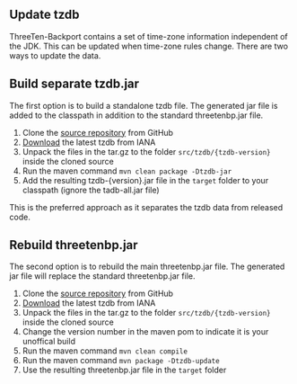 ## Update tzdb

ThreeTen-Backport contains a set of time-zone information independent of the JDK.
This can be updated when time-zone rules change.
There are two ways to update the data.


## Build separate tzdb.jar

The first option is to build a standalone tzdb file.
The generated jar file is added to the classpath in addition to the standard threetenbp.jar file.

1. Clone the [source repository](https://github.com/ThreeTen/threetenbp) from GitHub
2. [Download](http://www.iana.org/time-zones) the latest tzdb from IANA
3. Unpack the files in the tar.gz to the folder `src/tzdb/{tzdb-version}` inside the cloned source
4. Run the maven command `mvn clean package -Dtzdb-jar`
5. Add the resulting tzdb-{version}.jar file in the `target` folder to your classpath
(ignore the tadb-all.jar file)

This is the preferred approach as it separates the tzdb data from released code.


## Rebuild threetenbp.jar

The second option is to rebuild the main threetenbp.jar file.
The generated jar file will replace the standard threetenbp.jar file.

1. Clone the [source repository](https://github.com/ThreeTen/threetenbp) from GitHub
2. [Download](http://www.iana.org/time-zones) the latest tzdb from IANA
3. Unpack the files in the tar.gz to the folder `src/tzdb/{tzdb-version}` inside the cloned source
4. Change the version number in the maven pom to indicate it is your unoffical build
5. Run the maven command `mvn clean compile`
6. Run the maven command `mvn package -Dtzdb-update`
7. Use the resulting threetenbp.jar file in the `target` folder
